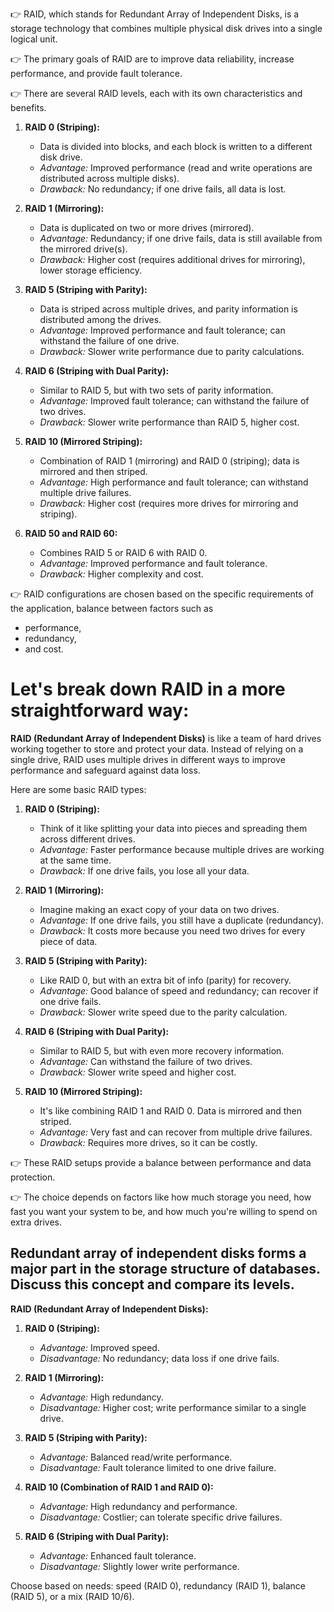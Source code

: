 👉 RAID, which stands for Redundant Array of Independent Disks, is a storage technology that combines multiple physical disk drives into a single logical unit.

👉 The primary goals of RAID are to improve data reliability, increase performance, and provide fault tolerance.

👉 There are several RAID levels, each with its own characteristics and benefits.

1. **RAID 0 (Striping):**
   - Data is divided into blocks, and each block is written to a different disk drive.
   - *Advantage:* Improved performance (read and write operations are distributed across multiple disks).
   - *Drawback:* No redundancy; if one drive fails, all data is lost.

2. **RAID 1 (Mirroring):**
   - Data is duplicated on two or more drives (mirrored).
   - *Advantage:* Redundancy; if one drive fails, data is still available from the mirrored drive(s).
   - *Drawback:* Higher cost (requires additional drives for mirroring), lower storage efficiency.

3. **RAID 5 (Striping with Parity):**
   - Data is striped across multiple drives, and parity information is distributed among the drives.
   - *Advantage:* Improved performance and fault tolerance; can withstand the failure of one drive.
   - *Drawback:* Slower write performance due to parity calculations.

4. **RAID 6 (Striping with Dual Parity):**
   - Similar to RAID 5, but with two sets of parity information.
   - *Advantage:* Improved fault tolerance; can withstand the failure of two drives.
   - *Drawback:* Slower write performance than RAID 5, higher cost.

5. **RAID 10 (Mirrored Striping):**
   - Combination of RAID 1 (mirroring) and RAID 0 (striping); data is mirrored and then striped.
   - *Advantage:* High performance and fault tolerance; can withstand multiple drive failures.
   - *Drawback:* Higher cost (requires more drives for mirroring and striping).

6. **RAID 50 and RAID 60:**
   - Combines RAID 5 or RAID 6 with RAID 0.
   - *Advantage:* Improved performance and fault tolerance.
   - *Drawback:* Higher complexity and cost.

👉 RAID configurations are chosen based on the specific requirements of the application, balance between factors such as
  - performance,
  - redundancy,
  - and cost.

# Let's break down RAID in a more straightforward way:

**RAID (Redundant Array of Independent Disks)** is like a team of hard drives working together to store and protect your data. Instead of relying on a single drive, RAID uses multiple drives in different ways to improve performance and safeguard against data loss.

Here are some basic RAID types:

1. **RAID 0 (Striping):**
   - Think of it like splitting your data into pieces and spreading them across different drives.
   - *Advantage:* Faster performance because multiple drives are working at the same time.
   - *Drawback:* If one drive fails, you lose all your data.

2. **RAID 1 (Mirroring):**
   - Imagine making an exact copy of your data on two drives.
   - *Advantage:* If one drive fails, you still have a duplicate (redundancy).
   - *Drawback:* It costs more because you need two drives for every piece of data.

3. **RAID 5 (Striping with Parity):**
   - Like RAID 0, but with an extra bit of info (parity) for recovery.
   - *Advantage:* Good balance of speed and redundancy; can recover if one drive fails.
   - *Drawback:* Slower write speed due to the parity calculation.

4. **RAID 6 (Striping with Dual Parity):**
   - Similar to RAID 5, but with even more recovery information.
   - *Advantage:* Can withstand the failure of two drives.
   - *Drawback:* Slower write speed and higher cost.

5. **RAID 10 (Mirrored Striping):**
   - It's like combining RAID 1 and RAID 0. Data is mirrored and then striped.
   - *Advantage:* Very fast and can recover from multiple drive failures.
   - *Drawback:* Requires more drives, so it can be costly.

👉 These RAID setups provide a balance between performance and data protection.

👉 The choice depends on factors like how much storage you need, how fast you want your system to be, and how much you're willing to spend on extra drives.

## Redundant array of independent disks forms a major part in the storage structure of databases. Discuss this concept and compare its levels.

**RAID (Redundant Array of Independent Disks):**

1. **RAID 0 (Striping):**
   - *Advantage:* Improved speed.
   - *Disadvantage:* No redundancy; data loss if one drive fails.

2. **RAID 1 (Mirroring):**
   - *Advantage:* High redundancy.
   - *Disadvantage:* Higher cost; write performance similar to a single drive.

3. **RAID 5 (Striping with Parity):**
   - *Advantage:* Balanced read/write performance.
   - *Disadvantage:* Fault tolerance limited to one drive failure.

4. **RAID 10 (Combination of RAID 1 and RAID 0):**
   - *Advantage:* High redundancy and performance.
   - *Disadvantage:* Costlier; can tolerate specific drive failures.

5. **RAID 6 (Striping with Dual Parity):**
   - *Advantage:* Enhanced fault tolerance.
   - *Disadvantage:* Slightly lower write performance.

Choose based on needs: speed (RAID 0), redundancy (RAID 1), balance (RAID 5), or a mix (RAID 10/6).